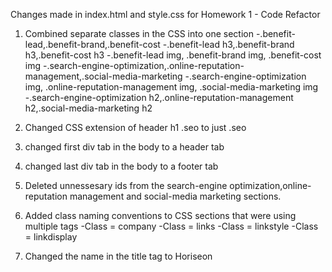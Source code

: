 Changes made in index.html and style.css for Homework 1 - Code Refactor

1) Combined separate classes in the CSS into one section
    -.benefit-lead,.benefit-brand,.benefit-cost
    -.benefit-lead h3,.benefit-brand h3,.benefit-cost h3
    -.benefit-lead img, .benefit-brand img, .benefit-cost img
    -.search-engine-optimization,.online-reputation-management,.social-media-marketing
    -.search-engine-optimization img, .online-reputation-management img, .social-media-marketing img
    -.search-engine-optimization h2,.online-reputation-management h2,.social-media-marketing h2

2) Changed CSS extension of header h1 .seo to just .seo

3) changed first div tab in the body to a header tab

4) changed last div tab in the body to a footer tab

5) Deleted unnessesary ids from the search-engine optimization,online-reputation management and social-media marketing sections.

6) Added class naming conventions to CSS sections that were using multiple tags
      -Class = company
      -Class = links
      -Class = linkstyle
      -Class = linkdisplay
      
7) Changed the name in the title tag to Horiseon

